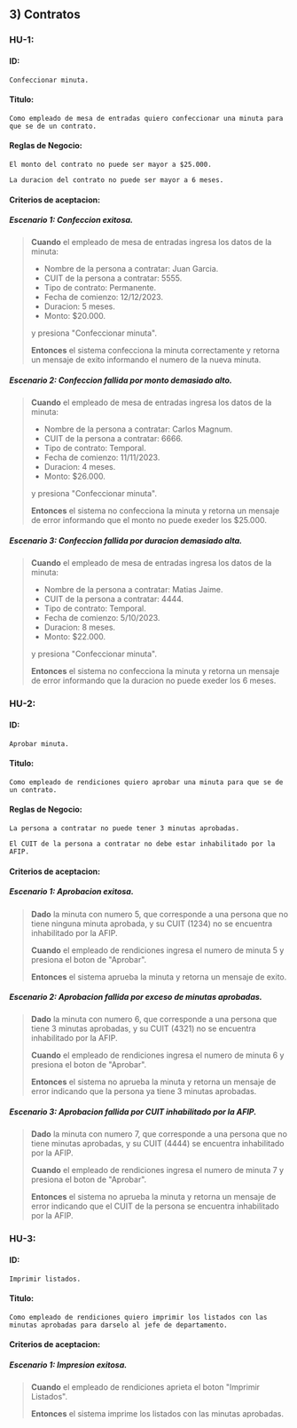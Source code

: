 ## 3) Contratos
### HU-1:
#### ID: 
`Confeccionar minuta.`
#### Titulo:
`Como empleado de mesa de entradas quiero confeccionar una minuta para que se de un contrato.`
#### Reglas de Negocio:
`El monto del contrato no puede ser mayor a $25.000.`

`La duracion del contrato no puede ser mayor a 6 meses.`

#### Criterios de aceptacion:
##### Escenario 1: Confeccion exitosa.
>**Cuando** el empleado de mesa de entradas ingresa los datos de la minuta:
>- Nombre de la persona a contratar: Juan Garcia.
>- CUIT de la persona a contratar: 5555.
>- Tipo de contrato: Permanente.
>- Fecha de comienzo: 12/12/2023.
>- Duracion: 5 meses.
>- Monto: $20.000.
>
>y presiona "Confeccionar minuta".
>
>**Entonces** el sistema confecciona la minuta correctamente y retorna un mensaje de exito informando el numero de la nueva minuta.

##### Escenario 2: Confeccion fallida por monto demasiado alto.
>**Cuando** el empleado de mesa de entradas ingresa los datos de la minuta:
>- Nombre de la persona a contratar: Carlos Magnum.
>- CUIT de la persona a contratar: 6666.
>- Tipo de contrato: Temporal.
>- Fecha de comienzo: 11/11/2023.
>- Duracion: 4 meses.
>- Monto: $26.000.
>
>y presiona "Confeccionar minuta".
>
>**Entonces** el sistema no confecciona la minuta y retorna un mensaje de error informando que el monto no puede exeder los $25.000.

##### Escenario 3: Confeccion fallida por duracion demasiado alta.
>**Cuando** el empleado de mesa de entradas ingresa los datos de la minuta:
>- Nombre de la persona a contratar: Matias Jaime.
>- CUIT de la persona a contratar: 4444.
>- Tipo de contrato: Temporal.
>- Fecha de comienzo: 5/10/2023.
>- Duracion: 8 meses.
>- Monto: $22.000.
>
>y presiona "Confeccionar minuta".
>
>**Entonces** el sistema no confecciona la minuta y retorna un mensaje de error informando que la duracion no puede exeder los 6 meses.

### HU-2:
#### ID:
`Aprobar minuta.`
#### Titulo:
`Como empleado de rendiciones quiero aprobar una minuta para que se de un contrato.`
#### Reglas de Negocio:
`La persona a contratar no puede tener 3 minutas aprobadas.`

`El CUIT de la persona a contratar no debe estar inhabilitado por la AFIP.`

#### Criterios de aceptacion:
##### Escenario 1: Aprobacion exitosa.
>**Dado** la minuta con numero 5, que corresponde a una persona que no tiene ninguna minuta aprobada, y su CUIT (1234) no se encuentra inhabilitado por la AFIP.
>
>**Cuando** el empleado de rendiciones ingresa el numero de minuta 5 y presiona el boton de "Aprobar".
>
>**Entonces** el sistema aprueba la minuta y retorna un mensaje de exito.

##### Escenario 2: Aprobacion fallida por exceso de minutas aprobadas.
>**Dado** la minuta con numero 6, que corresponde a una persona que tiene 3 minutas aprobadas, y su CUIT (4321) no se encuentra inhabilitado por la AFIP.
>
>**Cuando** el empleado de rendiciones ingresa el numero de minuta 6 y presiona el boton de "Aprobar".
>
>**Entonces** el sistema no aprueba la minuta y retorna un mensaje de error indicando que la persona ya tiene 3 minutas aprobadas.

##### Escenario 3: Aprobacion fallida por CUIT inhabilitado por la AFIP.
>**Dado** la minuta con numero 7, que corresponde a una persona que no tiene minutas aprobadas, y su CUIT (4444) se encuentra inhabilitado por la AFIP.
>
>**Cuando** el empleado de rendiciones ingresa el numero de minuta 7 y presiona el boton de "Aprobar".
>
>**Entonces** el sistema no aprueba la minuta y retorna un mensaje de error indicando que el CUIT de la persona se encuentra inhabilitado por la AFIP.

### HU-3:
#### ID:
`Imprimir listados.`
#### Titulo:
`Como empleado de rendiciones quiero imprimir los listados con las minutas aprobadas para darselo al jefe de departamento.`

#### Criterios de aceptacion:
##### Escenario 1: Impresion exitosa.
>**Cuando** el empleado de rendiciones aprieta el boton "Imprimir Listados".
>
>**Entonces** el sistema imprime los listados con las minutas aprobadas.
